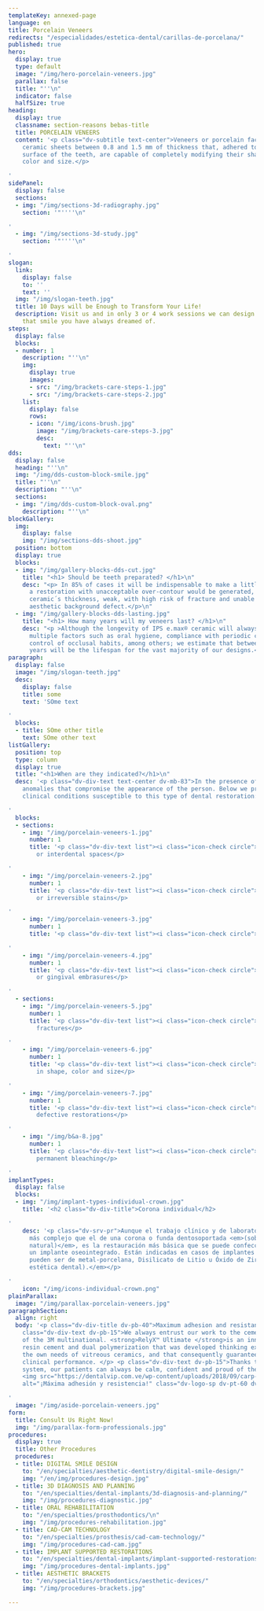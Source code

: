 ```yaml
---
templateKey: annexed-page
language: en
title: Porcelain Veneers
redirects: "/especialidades/estetica-dental/carillas-de-porcelana/"
published: true
hero:
  display: true
  type: default
  image: "/img/hero-porcelain-veneers.jpg"
  parallax: false
  title: "''\n"
  indicator: false
  halfSize: true
heading:
  display: true
  classname: section-reasons bebas-title
  title: PORCELAIN VENEERS
  content: '<p class="dv-subtitle text-center">Veneers or porcelain facets are thin
    ceramic sheets between 0.8 and 1.5 mm of thickness that, adhered to the front
    surface of the teeth, are capable of completely modifying their shape, texture,
    color and size.</p>

'
sidePanel:
  display: false
  sections:
  - img: "/img/sections-3d-radiography.jpg"
    section: '"''''\n"

'
  - img: "/img/sections-3d-study.jpg"
    section: '"''''\n"

'
slogan:
  link:
    display: false
    to: ''
    text: ''
  img: "/img/slogan-teeth.jpg"
  title: 10 Days will be Enough to Transform Your Life!
  description: Visit us and in only 3 or 4 work sessions we can design and create
    that smile you have always dreamed of.
steps:
  display: false
  blocks:
  - number: 1
    description: "''\n"
    img:
      display: true
      images:
      - src: "/img/brackets-care-steps-1.jpg"
      - src: "/img/brackets-care-steps-2.jpg"
    list:
      display: false
      rows:
      - icon: "/img/icons-brush.jpg"
        image: "/img/brackets-care-steps-3.jpg"
        desc:
          text: "''\n"
dds:
  display: false
  heading: "''\n"
  img: "/img/dds-custom-block-smile.jpg"
  title: "''\n"
  description: "''\n"
  sections:
  - img: "/img/dds-custom-block-oval.png"
    description: "''\n"
blockGallery:
  img:
    display: false
    img: "/img/sections-dds-shoot.jpg"
  position: bottom
  display: true
  blocks:
  - img: "/img/gallery-blocks-dds-cut.jpg"
    title: "<h1> Should be teeth preparated? </h1>\n"
    desc: "<p> In 85% of cases it will be indispensable to make a little wear. Otherwise,
      a restoration with unacceptable over-contour would be generated, or with insufficient
      ceramic´s thickness, weak, with high risk of fracture and unable to mask the
      aesthetic background defect.</p>\n"
  - img: "/img/gallery-blocks-dds-lasting.jpg"
    title: "<h1> How many years will my veneers last? </h1>\n"
    desc: "<p >Although the longevity of IPS e.max® ceramic will always depend on
      multiple factors such as oral hygiene, compliance with periodic checkups and
      control of occlusal habits, among others; we estimate that between 10 and 15
      years will be the lifespan for the vast majority of our designs.</p>\n"
paragraph:
  display: false
  image: "/img/slogan-teeth.jpg"
  desc:
    display: false
    title: some
    text: 'SOme text

'
  blocks:
  - title: SOme other title
    text: SOme other text
listGallery:
  position: top
  type: column
  display: true
  title: "<h1>When are they indicated?</h1>\n"
  desc: '<p class="dv-div-text text-center dv-mb-83">In the presence of aesthetic
    anomalies that compromise the appearance of the person. Below we present various
    clinical conditions susceptible to this type of dental restoration:</p>

'
  blocks:
  - sections:
    - img: "/img/porcelain-veneers-1.jpg"
      number: 1
      title: '<p class="dv-div-text list"><i class="icon-check circle"></i>Diastemas
        or interdental spaces</p>

'
    - img: "/img/porcelain-veneers-2.jpg"
      number: 1
      title: '<p class="dv-div-text list"><i class="icon-check circle"></i>Pigmentations
        or irreversible stains</p>

'
    - img: "/img/porcelain-veneers-3.jpg"
      number: 1
      title: '<p class="dv-div-text list"><i class="icon-check circle"></i>Mild malpositions</p>

'
    - img: "/img/porcelain-veneers-4.jpg"
      number: 1
      title: '<p class="dv-div-text list"><i class="icon-check circle"></i>Black triangles
        or gingival embrasures</p>

'
  - sections:
    - img: "/img/porcelain-veneers-5.jpg"
      number: 1
      title: '<p class="dv-div-text list"><i class="icon-check circle"></i>Coronary
        fractures</p>

'
    - img: "/img/porcelain-veneers-6.jpg"
      number: 1
      title: '<p class="dv-div-text list"><i class="icon-check circle"></i>Alterations
        in shape, color and size</p>

'
    - img: "/img/porcelain-veneers-7.jpg"
      number: 1
      title: '<p class="dv-div-text list"><i class="icon-check circle"></i>Old or
        defective restorations</p>

'
    - img: "/img/b&a-8.jpg"
      number: 1
      title: '<p class="dv-div-text list"><i class="icon-check circle"></i>Need for
        permanent bleaching</p>

'
implantTypes:
  display: false
  blocks:
  - img: "/img/implant-types-individual-crown.jpg"
    title: '<h2 class="dv-div-title">Corona individual</h2>

'
    desc: '<p class="dv-srv-pr">Aunque el trabajo clínico y de laboratorio es mucho
      más complejo que el de una corona o funda dentosoportada <em>(sobre un diente
      natural)</em>, es la restauración más básica que se puede confeccionar sobre
      un implante oseointegrado. Están indicadas en casos de implantes unitarios y
      pueden ser de metal-porcelana, Disilicato de Litio u Óxido de Zirconio <em>(alta
      estética dental).</em></p>

'
    icon: "/img/icons-individual-crown.png"
plainParallax:
  image: "/img/parallax-porcelain-veneers.jpg"
paragraphSection:
  align: right
  body: '<p class="dv-div-title dv-pb-40">Maximum adhesion and resistance!</p> <p
    class="dv-div-text dv-pb-15">We always entrust our work to the cementing agents
    of the 3M multinational. <strong>RelyX™ Ultimate </strong>is an innovative adhesive
    resin cement and dual polymerization that was developed thinking exclusively about
    the own needs of vitreous ceramics, and that consequently guarantees us an excellent
    clinical performance. </p> <p class="dv-div-text dv-pb-15">Thanks to this new
    system, our patients can always be calm, confident and proud of their new smile.</p>
    <img src="https://dentalvip.com.ve/wp-content/uploads/2018/09/carp-img13.jpg"
    alt="¡Máxima adhesión y resistencia!" class="dv-logo-sp dv-pt-60 dv-logo-brand-mobile">

'
  image: "/img/aside-porcelain-veneers.jpg"
form:
  title: Consult Us Right Now!
  img: "/img/parallax-form-professionals.jpg"
procedures:
  display: true
  title: Other Procedures
  procedures:
  - title: DIGITAL SMILE DESIGN
    to: "/en/specialties/aesthetic-dentistry/digital-smile-design/"
    img: "/en/img/procedures-design.jpg"
  - title: 3D DIAGNOSIS AND PLANNING
    to: "/en/specialties/dental-implants/3d-diagnosis-and-planning/"
    img: "/img/procedures-diagnostic.jpg"
  - title: ORAL REHABILITATION
    to: "/en/specialties/prosthodontics/\n"
    img: "/img/procedures-rehabilitation.jpg"
  - title: CAD-CAM TECHNOLOGY
    to: "/en/specialties/prosthesis/cad-cam-technology/"
    img: "/img/procedures-cad-cam.jpg"
  - title: IMPLANT SUPPORTED RESTORATIONS
    to: "/en/specialties/dental-implants/implant-supported-restorations/"
    img: "/img/procedures-dental-implants.jpg"
  - title: AESTHETIC BRACKETS
    to: "/en/specialties/orthodontics/aesthetic-devices/"
    img: "/img/procedures-brackets.jpg"

---
```

